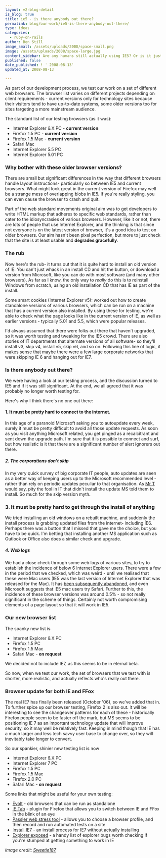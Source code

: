 ```yaml
---
layout: v2-blog-detail
is_blog: true
title: ie5 - is there anybody out there?
permalink: blog/our-work/ie5-is-there-anybody-out-there/
type: ideas
categories:
  - ruby-on-rails
author: Ben Still
image_small: /assets/uploads/2008/space-small.png
image: /assets/uploads/2008/space-large.jpg
content_sidebar: Are any humans still actually using IE5? Or is it just bots
published: false
date_published: ! ' 2008-08-13'
updated_at: 2008-08-13

---
```


As part of our development process, we test our work on a set of different web browsers. The browser list varies on different projects depending on client requirements - current versions only for technology sites because their visitors tend to have up-to-date systems, some older versions too for sites targeting a more mainstream audience.

The standard list of our testing browsers (as it was):

- Internet Explorer 6.X PC - **current version**
- Firefox 1.5 PC - **current version**
- Firefox 1.5 Mac - **current version**
- Safari Mac
- Internet Explorer 5.5 PC
- Internet Explorer 5.01 PC

### Why bother with these older browser versions?

There are small but significant differences in the way that different browsers handle layout instructions- particularly so between IE5 and current browsers. What might look great in the current version of Firefox may well be a strange mess of overlapping blobs in IE5. If you're really styling, you can even cause the browser to crash and quit.

Part of the web standard movements original aim was to get developers to write HTML markup that adheres to specific web standards, rather than cater to the idiosyncrasies of various browsers. However, like it or not, there are lots of people that use Internet Explorer, and the thinking is that since not everyone is on the latest version of browser, it's a good idea to test on older browsers. Our aim hasn't been pixel perfection, but more to just check that the site is at least usable and **degrades gracefully**.

### The rub

Now here's the rub- it turns out that it is quite hard to install an old version of IE. You can't just whack in an install CD and hit the button, or download a version from Microsoft, like you can do with most software (and many other browsers). As far as I know, the only way to *really* do this is to reinstall Windows from scratch, using an old installation CD that has IE as part of the install.

Some smart cookies (Internet Explorer v5): worked out how to create standalone versions of various browsers, which can be run on a machine that has a current version also installed. By using these for testing, we're able to check what the page looks like in the current version of IE, as well as earlier versions - typically 5.01 and 5.5, which were popular releases.

I'd always assumed that there were folks out there that haven't upgraded, so it was worth testing and tweaking for the IE5 crowd. There are also stories of IT departments that alternate versions of all software- so they'll install v3, skip v4, install v5, skip v6, and so on. Following this line of logic, it makes sense that maybe there were a few large corporate networks that were skipping IE 6 and hanging out for IE7.

### Is there anybody out there?

We were having a look at our testing process, and the discussion turned to IE5 and if it was still significant. At the end, we all agreed that it was probably no longer worth testing for.

Here's why I think there's no one out there:

#### 1. It must be pretty hard to connect to the internet.

In this age of a paranoid Microsoft asking you to autoupdate every week, surely it must be pretty difficult to avoid all those update requests. As soon as you visit anything Microsoft related, you get pinged as a recalcitrant and sent down the upgrade path. I'm sure that it is possible to connect and surf, but how realistic is it that there are a significant number of alert ignorers out there.

##### 2. The corporations don't skip

In my very quick survey of big corporate IT people, auto updates are seen as a better way of keeping users up to the Microsoft recommended level - rather than rely on periodic updates peculiar to that organisation. As [Mr T](http://www.imdb.com/name/nm0001558/) would say, pity the fool in IT that didn't install the update MS told them to install. So much for the skip version myth.

### 3. It must be pretty hard to get through the install of anything

We tried installing an old windows on a rebuilt machine, and suddenly the install process is grabbing updated files from the internet- including IE6. Perhaps there was a button that I missed that gave me the choice, but you have to be quick. I'm betting that installing another MS application such as Outlook or Office also does a similar check and upgrade.

##### 4. Web logs

We had a close check through some web logs of various sites, to try to establish the incidence of below 6 Internet Explorer users. There were a few in the period that we checked, which was weird - until we realised that these were Mac users (IE5 was the last version of Internet Explorer that was released for the Mac). It has [been subsequently abandoned](http://www.microsoft.com/Mac/ie/), and even Microsoft suggests that IE5 mac users try Safari. Further to this, the incidence of these browser versions was around 0.5% - so not really significant in the scheme of things. Certainly not worth compromising elements of a page layout so that it will work in IE5.

### Our new browser list

The spanky new list is

- Internet Explorer 6.X PC
- Firefox 1.5 PC
- Firefox 1.5 Mac
- Safari Mac - **on request**

We decided not to include IE7, as this seems to be in eternal beta.

So now, when we test our work, the set of browsers that we test with is shorter, more realistic, and actually reflects who's really out there.

### Browser update for both IE and FFox

The real IE7 has finally been released (October '06), so we've added that in. To further spice up our browser testing, Firefox 2 is also out. It will be interesting to see the changeover patterns for each of these - historically Firefox people seem to be faster off the mark, but MS seems to be positioning IE 7 as an important technology update that will improve security, so it may well be relatively fast. Keeping in mind though that IE has a much larger and less tech savvy user base to change over, so they will inevitably take longer to convert.

So our spankier, shinier new testing list is now

- Internet Explorer 6.X PC
- Internet Explorer 7 PC
- Firefox 1.5 PC
- Firefox 1.5 Mac
- Firefox 2.0 PC
- Safari Mac - **on request**

Some links that might be useful for your own testing:

- [Evolt](http://browsers.evolt.org/?ie/32bit/standalone) - old browsers that can be run as standalone
- [IE Tab](https://addons.mozilla.org/firefox/1419/) - plugin for Firefox that allows you to switch between IE and FFox in the blink of an eye
- [Passler web stress tool](http://www.paessler.com/webstress) - allows you to choose a browser profile, and then record and run automated tests on a site
- [Install IE7](http://googlesystem.blogspot.com/2006/04/test-internet-explorer-7-without.html) - an install process for IE7 without actually installing
- [Explorer exposed](http://www.positioniseverything.net/explorer.html) - a handy list of explorer bugs worth checking if you're stumped at getting something to work in IE

*image credit: [Sweetie187](https://www.flickr.com/photos/58782395@N03/)*

